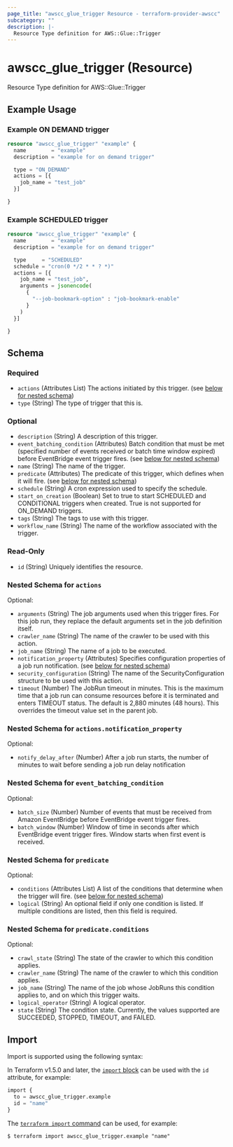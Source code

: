```yaml
---
page_title: "awscc_glue_trigger Resource - terraform-provider-awscc"
subcategory: ""
description: |-
  Resource Type definition for AWS::Glue::Trigger
---
```


# awscc_glue_trigger (Resource)

Resource Type definition for AWS::Glue::Trigger

## Example Usage

### Example ON DEMAND trigger

```terraform
resource "awscc_glue_trigger" "example" {
  name        = "example"
  description = "example for on demand trigger"

  type = "ON_DEMAND"
  actions = [{
    job_name = "test_job"
  }]

}
```

### Example SCHEDULED trigger

```terraform
resource "awscc_glue_trigger" "example" {
  name        = "example"
  description = "example for on demand trigger"

  type     = "SCHEDULED"
  schedule = "cron(0 */2 * * ? *)"
  actions = [{
    job_name = "test_job",
    arguments = jsonencode(
      {
        "--job-bookmark-option" : "job-bookmark-enable"
      }
    )
  }]

}
```

<!-- schema generated by tfplugindocs -->
## Schema

### Required

- `actions` (Attributes List) The actions initiated by this trigger. (see [below for nested schema](#nestedatt--actions))
- `type` (String) The type of trigger that this is.

### Optional

- `description` (String) A description of this trigger.
- `event_batching_condition` (Attributes) Batch condition that must be met (specified number of events received or batch time window expired) before EventBridge event trigger fires. (see [below for nested schema](#nestedatt--event_batching_condition))
- `name` (String) The name of the trigger.
- `predicate` (Attributes) The predicate of this trigger, which defines when it will fire. (see [below for nested schema](#nestedatt--predicate))
- `schedule` (String) A cron expression used to specify the schedule.
- `start_on_creation` (Boolean) Set to true to start SCHEDULED and CONDITIONAL triggers when created. True is not supported for ON_DEMAND triggers.
- `tags` (String) The tags to use with this trigger.
- `workflow_name` (String) The name of the workflow associated with the trigger.

### Read-Only

- `id` (String) Uniquely identifies the resource.

<a id="nestedatt--actions"></a>
### Nested Schema for `actions`

Optional:

- `arguments` (String) The job arguments used when this trigger fires. For this job run, they replace the default arguments set in the job definition itself.
- `crawler_name` (String) The name of the crawler to be used with this action.
- `job_name` (String) The name of a job to be executed.
- `notification_property` (Attributes) Specifies configuration properties of a job run notification. (see [below for nested schema](#nestedatt--actions--notification_property))
- `security_configuration` (String) The name of the SecurityConfiguration structure to be used with this action.
- `timeout` (Number) The JobRun timeout in minutes. This is the maximum time that a job run can consume resources before it is terminated and enters TIMEOUT status. The default is 2,880 minutes (48 hours). This overrides the timeout value set in the parent job.

<a id="nestedatt--actions--notification_property"></a>
### Nested Schema for `actions.notification_property`

Optional:

- `notify_delay_after` (Number) After a job run starts, the number of minutes to wait before sending a job run delay notification



<a id="nestedatt--event_batching_condition"></a>
### Nested Schema for `event_batching_condition`

Optional:

- `batch_size` (Number) Number of events that must be received from Amazon EventBridge before EventBridge event trigger fires.
- `batch_window` (Number) Window of time in seconds after which EventBridge event trigger fires. Window starts when first event is received.


<a id="nestedatt--predicate"></a>
### Nested Schema for `predicate`

Optional:

- `conditions` (Attributes List) A list of the conditions that determine when the trigger will fire. (see [below for nested schema](#nestedatt--predicate--conditions))
- `logical` (String) An optional field if only one condition is listed. If multiple conditions are listed, then this field is required.

<a id="nestedatt--predicate--conditions"></a>
### Nested Schema for `predicate.conditions`

Optional:

- `crawl_state` (String) The state of the crawler to which this condition applies.
- `crawler_name` (String) The name of the crawler to which this condition applies.
- `job_name` (String) The name of the job whose JobRuns this condition applies to, and on which this trigger waits.
- `logical_operator` (String) A logical operator.
- `state` (String) The condition state. Currently, the values supported are SUCCEEDED, STOPPED, TIMEOUT, and FAILED.

## Import

Import is supported using the following syntax:

In Terraform v1.5.0 and later, the [`import` block](https://developer.hashicorp.com/terraform/language/import) can be used with the `id` attribute, for example:

```terraform
import {
  to = awscc_glue_trigger.example
  id = "name"
}
```

The [`terraform import` command](https://developer.hashicorp.com/terraform/cli/commands/import) can be used, for example:

```shell
$ terraform import awscc_glue_trigger.example "name"
```